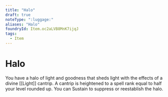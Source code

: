 ```yaml
---
title: "Halo"
draft: true
noteType: ":luggage:"
aliases: "Halo"
foundryId: Item.oc2aLVB8MnK7ijqJ
tags:
  - Item
---
```


# Halo

You have a halo of light and goodness that sheds light with the effects of a divine [[Light]] cantrip. A cantrip is heightened to a spell rank equal to half your level rounded up. You can Sustain to suppress or reestablish the halo.
